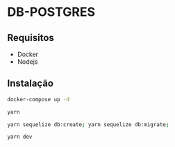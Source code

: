 # DB-POSTGRES

## Requisitos

* Docker
* Nodejs

## Instalação

```bash
docker-compose up -d
```

```bash
yarn
```

```bash
yarn sequelize db:create; yarn sequelize db:migrate;
```

```bash
yarn dev
```